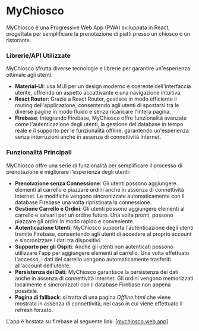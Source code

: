 # MyChiosco

MyChiosco è una Progressive Web App (PWA) sviluppata in React, progettata per semplificare la prenotazione di piatti presso un chiosco o un ristorante. 
### Librerie/API Utilizzate
MyChiosco sfrutta diverse tecnologie e librerie per garantire un'esperienza ottimale agli utenti:

* **Material-UI**: usa MUI per un design moderno e coerente dell'interfaccia utente, offrendo un aspetto accattivante e una navigazione intuitiva.
* **React Router**: Grazie a React Router, gestisce in modo efficiente il routing dell'applicazione, consentendo agli utenti di spostarsi tra le diverse pagine in modo fluido e senza ricaricare l'intera pagina.
* **Firebase**: Integrando Firebase, MyChiosco offre funzionalità avanzate come l'autenticazione degli utenti, la gestione del database in tempo reale e il supporto per le funzionalità offline, garantendo un'esperienza senza interruzioni anche in assenza di connettività Internet.
### Funzionalità Principali
MyChiosco offre una serie di funzionalità per semplificare il processo di prenotazione e migliorare l'esperienza degli utenti:

* **Prenotazione senza Connessione**: Gli utenti possono aggiungere elementi al carrello e piazzare ordini anche in assenza di connettività Internet. Le modifiche vengono sincronizzate automaticamente con il database Firebase una volta ripristinata la connessione.
* **Gestione Carrello e Ordini**: Gli utenti possono aggiungere elementi al carrello e salvarli per un ordine futuro. Una volta pronti, possono piazzare gli ordini in modo rapido e conveniente.
* **Autenticazione Utenti**: MyChiosco supporta l'autenticazione degli utenti tramite Firebase, consentendo agli utenti di accedere al proprio account e sincronizzare i dati tra dispositivi.
* **Supporto per gli Ospiti**: Anche gli utenti non autenticati possono utilizzare l'app per aggiungere elementi al carrello. Una volta effettuato l'accesso, i dati del carrello vengono automaticamente trasferiti all'account dell'utente.
* **Persistenza dei Dati**: MyChiosco garantisce la persistenza dei dati anche in assenza di connettività Internet. Gli ordini vengono memorizzati localmente e sincronizzati con il database Firebase non appena possibile.
* **Pagina di fallback**: si tratta di una pagina *Offline.html* che viene mostrata in assenza di connettività, nel caso in cui viene effettuato il refresh forzato.

L'app è hostata su firebase al seguente link: [[mychiosco.web.app](https://mychiosco.web.app/)]
